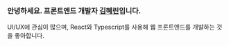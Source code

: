 ### 안녕하세요. 프론트엔드 개발자 <a href="https://kimhyerin.notion.site/Hyerin-Kim-c9cc2abc9f814dabb717d7b651bf029a"><b>김혜린</b></a>입니다.

UI/UX에 관심이 많으며, React와 Typescript를 사용해 웹 프론트엔드를 개발하는 것을 좋아합니다.
